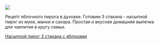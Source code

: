 <!--2025-10-17 13:27:04-->
<div class="yb">
  <div class="rss finecooking"><a href="https://finecooking.ru/recipe/nasypnoy-pirog-3-stakana-s-yablokami"><img src="https://finecooking.ru/images/recipe/nasypnoy-pirog-3-stakana-s-yablokami/photo/960w.jpg"></a><p>Рецепт яблочного пирога в духовке. Готовим 3 стакана - насыпной пирог из муки, манки и сахара. Простая и вкусная домашняя выпечка для чаепития в кругу семьи.</p>
 <p class="titl"><a href="https://finecooking.ru/recipe/nasypnoy-pirog-3-stakana-s-yablokami">Насыпной пирог 3 стакана с яблоками</a></p></div>
</div>
